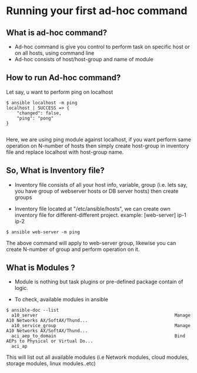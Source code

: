 # Running your first ad-hoc command

## What is ad-hoc command?

- Ad-hoc command is give you control to perform task on specific host or on all hosts, using command line
- Ad-hoc consists of host/host-group and name of module

## How to run Ad-hoc command?

Let say, u want to perform ping on localhost

```
$ ansible localhost -m ping
localhost | SUCCESS => {
    "changed": false,
    "ping": "pong"
}   
  
```
Here, we are using ping module against localhost, if you want perform same operation on N-number of hosts then simply create host-group in inventory file and replace localhost with host-group name.

## So, What is Inventory file?

- Inventory file consists of all your host info, variable, group (i.e. lets say, you have group of webserver hosts or DB server hosts) then create groups

- Inventory file located at "/etc/ansible/hosts", we can create own inventory file for different-different project.
  example: [web-server]
           ip-1
           ip-2
```
$ ansible web-server -m ping

```
The above command will apply to web-server group, likewise you can create N-number of group and perform operation on it.


## What is Modules ?

- Module is nothing but task plugins or pre-defined package contain of logic.

- To check, available modules in ansible

```
$ ansible-doc --list
  a10_server                                                    Manage A10 Networks AX/SoftAX/Thund...
  a10_service_group                                             Manage A10 Networks AX/SoftAX/Thund...
  aci_aep_to_domain                                             Bind AEPs to Physical or Virtual Do...
  aci_ap
```
This will list out all available modules (i.e Network modules, cloud modules, storage modules, linux modules..etc)

